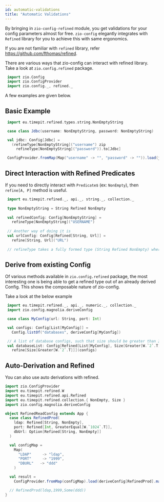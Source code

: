 ```yaml
---
id: automatic-validations
title: "Automatic Validations"
---
```


By bringing in `zio-config-refined` module, you get validations for your config parameters almost for free. 
`zio-config` elegantly integrates with `Refined` library for you to achieve this with same ergonomics.

If you are not familiar with `refined` library, refer https://github.com/fthomas/refined.

There are various ways that zio-config can interact with refined library. 
Take a look at `zio.config.refined` package.

```scala mdoc:silent
 import zio.Config
 import zio.ConfigProvider
 import zio.config._, refined._
```

A few examples are given below.

## Basic Example

```scala mdoc:silent
 import eu.timepit.refined.types.string.NonEmptyString

 case class Jdbc(username: NonEmptyString, password: NonEmptyString)

 val jdbc: Config[Jdbc] =
   (refineType[NonEmptyString]("username") zip
     refineType[NonEmptyString]("password")).to[Jdbc]

 ConfigProvider.fromMap(Map("username" -> "", "password" -> "")).load(jdbc)
```

## Direct Interaction with Refined Predicates

If you need to directly interact with `Predicate`s (ex: `NonEmpty`), then
`refine[A, P]` method is useful.

```scala mdoc:silent
 import eu.timepit.refined._, api._, string._, collection._
 
 type NonEmptyString = String Refined NonEmpty
 
 val refinedConfig: Config[NonEmptyString] = 
   refineType[NonEmptyString]("USERNAME")
  
 // Another way of doing it is
 val urlConfig: Config[Refined[String, Url]] =
   refine[String, Url]("URL")
   
 // refineType takes a fully formed type (String Refined NonEmpty) where as refine allows you to play with the predicate directly (NonEmpty)  
```

## Derive from existing Config

Of various methods available in `zio.config.refined` package, 
the most interesting one is being able to get a refined type out of an already derived Config.
This shows the composable nature of zio-config. 

Take a look at the below example

```scala mdoc:silent
 import eu.timepit.refined._, api._, numeric._, collection._
 import zio.config.magnolia.deriveConfig

 case class MyConfig(url: String, port: Int)

 val configs: Config[List[MyConfig]] =
   Config.listOf("databases", deriveConfig[MyConfig])

 // A list of database configs, such that size should be greater than 2.
 val databaseList: Config[Refined[List[MyConfig], Size[Greater[W.`2`.T]]]] =
   refine[Size[Greater[W.`2`.T]]](configs)
```

## Auto-Derivation and Refined

You can also use auto derivations with refined.

```scala mdoc:silent
import zio.ConfigProvider
import eu.timepit.refined.W
import eu.timepit.refined.api.Refined
import eu.timepit.refined.collection.{ NonEmpty, Size }
import zio.config.magnolia.deriveConfig

object RefinedReadConfig extends App {
  case class RefinedProd(
    ldap: Refined[String, NonEmpty],
    port: Refined[Int, GreaterEqual[W.`1024`.T]],
    dbUrl: Option[Refined[String, NonEmpty]]
  )

  val configMap =
    Map(
      "LDAP"     -> "ldap",
      "PORT"     -> "1999",
      "DBURL"   -> "ddd"
    )

  val result =
    ConfigProvider.fromMap(configMap).load(deriveConfig[RefinedProd].mapKey(_.toUpperCase))

  // RefinedProd(ldap,1999,Some(ddd))
}
```
